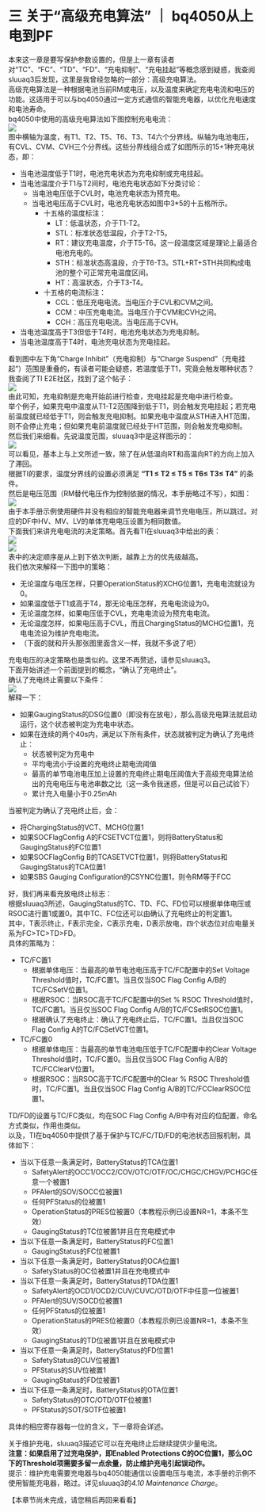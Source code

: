 # 三 关于“高级充电算法” ｜ bq4050从上电到PF
本来这一章是要写保护参数设置的，但是上一章有读者对“TC”、“FC”、“TD”、“FD”、“充电抑制”、“充电挂起”等概念感到疑惑，我查阅sluuaq3后发现，这里是我曾经忽略的一部分：高级充电算法。  
高级充电算法是一种根据电池当前RM或电压，以及温度来确定充电电流和电压的功能。这适用于可以与bq4050通过一定方式通信的智能充电器，以优化充电速度和电池寿命。  
bq4050中使用的高级充电算法如下图控制充电电流：  
![](https://bq4050startup.vercel.app/pages/assets/3-1.jpg)  
图中横轴为温度，有T1、T2、T5、T6、T3、T4六个分界线。纵轴为电池电压，有CVL、CVM、CVH三个分界线。这些分界线组合成了如图所示的15+1种充电状态，即：  
- 当电池温度低于T1时，电池充电状态为充电抑制或充电挂起。  
- 当电池温度介于T1与T2间时，电池充电状态如下分类讨论：  
    - 当电池电压低于CVL时，电池充电状态为预充电。  
    - 当电池电压高于CVL时，电池充电状态如图中3\*5的十五格所示。  
        - 十五格的温度标注：  
            - LT：低温状态，介于T1-T2。
            - STL：标准状态低温段，介于T2-T5。
            - RT：建议充电温度，介于T5-T6。这一段温度区域是理论上最适合电池充电的。
            - STH：标准状态高温段，介于T6-T3。STL+RT+STH共同构成电池的整个可正常充电温度区间。
            - HT：高温状态，介于T3-T4。
        - 十五格的电流标注：
            - CCL：低压充电电流。当电压介于CVL和CVM之间。
            - CCM：中压充电电流。当电压介于CVM和CVH之间。
            - CCH：高压充电电流。当电压高于CVH。
- 当电池温度高于T3但低于T4时，电池充电状态为充电抑制。
- 当电池温度高于T4时，电池充电状态为充电挂起。

看到图中左下角“Charge Inhibit”（充电抑制）与“Charge Suspend”（充电挂起”）范围是重叠的，有读者可能会疑惑，若温度低于T1，究竟会触发哪种状态？  
我查阅了TI E2E社区，找到了这个帖子：  
![](https://bq4050startup.vercel.app/pages/assets/3-2.jpg)  
由此可知，充电抑制是充电开始前进行检查，充电挂起是充电中进行检查。  
举个例子，如果充电中温度从T1-T2范围降到低于T1，则会触发充电挂起；若充电前温度就已经低于T1，则会触发充电抑制。如果充电中温度从STH进入HT范围，则不会停止充电；但如果充电前温度就已经处于HT范围，则会触发充电抑制。  
然后我们来细看。先说温度范围，sluuaq3中是这样图示的：  
![](https://bq4050startup.vercel.app/pages/assets/3-3.png)  
可以看见，基本上与上文所述一致，除了在从低温向RT和高温向RT的方向上加入了滞回。  
根据TI的要求，温度分界线的设置必须满足 **“T1 ≤ T2 ≤ T5 ≤ T6≤ T3≤ T4”** 的条件。  
然后是电压范围（RM替代电压作为控制依据的情况，本手册略过不写），如图：  
![](https://bq4050startup.vercel.app/pages/assets/3-4.png)  
由于本手册示例使用硬件并没有相应的智能充电器来调节充电电压，所以跳过。对应的DF中HV、MV、LV的单体充电电压设置为相同数值。  
下面我们来讲充电电流的决定策略。首先看TI在sluuaq3中给出的表：  
![](https://bq4050startup.vercel.app/pages/assets/3-5.png)  
![](https://bq4050startup.vercel.app/pages/assets/3-6.png)  
表中的决定顺序是从上到下依次判断，越靠上方的优先级越高。  
我们依次来解释一下图中的策略：  
- 无论温度与电压怎样，只要OperationStatus的XCHG位置1，充电电流就设为0。
- 如果温度低于T1或高于T4，那无论电压怎样，充电电流设为0。
- 无论温度怎样，如果电压低于CVL，充电电流设为预充电电流。
- 无论温度怎样，如果电压高于CVL，而且ChargingStatus的MCHG位置1，充电电流设为维护充电电流。
- （下面的就和开头那张图里面含义一样，我就不多说了吧）

充电电压的决定策略也是类似的。这里不再赘述，请参见sluuaq3。  
下面开始讲述一个前面提到的概念，“确认了充电终止”。  
确认了充电终止需要以下条件：  
![](https://bq4050startup.vercel.app/pages/assets/3-7.png)  
解释一下：  
- 如果GaugingStatus的DSG位置0（即没有在放电），那么高级充电算法就启动运行，这个状态被判定为充电中状态。
- 如果在连续的两个40s内，满足以下所有条件，状态就被判定为确认了充电终止：
    - 状态被判定为充电中
    - 平均电流小于设置的充电终止期电流阈值
    - 最高的单节电池电压加上设置的充电终止期电压阈值大于高级充电算法给出的充电电压与电池串数之比（这一条令我迷惑，但是可以自己试验下）
    - 累计充入电量小于0.25mAh

当被判定为确认了充电终止后，会：  
- 将ChargingStatus的VCT、MCHG位置1
- 如果SOCFlagConfig A的FCSETVCT位置1，则将BatteryStatus和GaugingStatus的FC位置1
- 如果SOCFlagConfig B的TCASETVCT位置1，则将BatteryStatus和GaugingStatus的TCA位置1
- 如果SBS Gauging Configuration的CSYNC位置1，则令RM等于FCC

好，我们再来看充放电终止标志：  
根据sluuaq3所述，GaugingStatus的TC、TD、FC、FD位可以根据单体电压或RSOC进行置1或置0。其中TC、FC位还可以由确认了充电终止的判定置1。  
其中，T表示终止，F表示完全，C表示充电，D表示放电，四个状态位对应电量关系为FC>TC>TD>FD。  
具体的策略为：  
- TC/FC置1
    - 根据单体电压：当最高的单节电池电压高于TC/FC配置中的Set Voltage Threshold值时，TC/FC置1。当且仅当SOC Flag Config A/B的TC/FCSetV位置1。
    - 根据RSOC：当RSOC高于TC/FC配置中的Set % RSOC Threshold值时，TC/FC置1。当且仅当SOC Flag Config A/B的TC/FCSetRSOC位置1。
    - 根据确认了充电终止：确认了充电终止后，TC/FC置1。当且仅当SOC Flag Config A的TC/FCSetVCT位置1。
- TC/FC置0
    - 根据单体电压：当最高的单节电池电压低于TC/FC配置中的Clear Voltage Threshold值时，TC/FC置0。当且仅当SOC Flag Config A/B的TC/FCClearV位置1。
    - 根据RSOC：当RSOC高于TC/FC配置中的Clear % RSOC Threshold值时，TC/FC置1。当且仅当SOC Flag Config A/B的TC/FCClearRSOC位置1。

TD/FD的设置与TC/FC类似，均在SOC Flag Config A/B中有对应的位配置，命名方式类似，作用也类似。  
以及，TI在bq4050中提供了基于保护与TC/FC/TD/FD的电池状态回报机制，具体如下：  
- 当以下任意一条满足时，BatteryStatus的TCA位置1
    - SafetyAlert的OCC1/OCC2/COV/OTC/OTF/OC/CHGC/CHGV/PCHGC任意一个被置1
    - PFAlert的SOV/SOCC位被置1
    - 任何PFStatus的位被置1
    - OperationStatus的PRES位被置0（本教程示例已设置NR=1，本条不生效）
    - GaugingStatus的TC位被置1并且在充电模式中
- 当以下任意一条满足时，BatteryStatus的FC位置1
    - GaugingStatus的FC位被置1
- 当以下任意一条满足时，BatteryStatus的OCA位置1
    - SafetyStatus的OC位被置1并且在充电模式中
- 当以下任意一条满足时，BatteryStatus的TDA位置1
    - SafetyAlert的OCD1/OCD2/CUV/CUVC/OTD/OTF中任意一位被置1
    - PFAlert的SUV/SOCD位被置1
    - 任何PFStatus的位被置1
    - OperationStatus的PRES位被置0（本教程示例已设置NR=1，本条不生效）
    - GaugingStatus的TD位被置1并且在放电模式中
- 当以下任意一条满足时，BatteryStatus的FD位置1
    - SafetyStatus的CUV位被置1
    - PFStatus的SUV位被置1
    - GaugingStatus的FD位被置1
- 当以下任意一条满足时，BatteryStatus的OTA位置1
    - SafetyStatus的OTC/OTD/OTF位被置1
    - PFStatus的SOT/SOTF位被置1

具体的相应寄存器每一位的含义，下一章将会详述。  

关于维护充电，sluuaq3描述它可以在充电终止后继续提供少量电流。  
**注意：如果启用了过充电保护，即Enabled Protections C的OC位置1，那么OC下的Threshold项需要多留一点余量，防止维护充电引起误动作。**  
提示：维护充电需要充电器与bq4050能通信以设置电压与电流，本手册的示例不使用智能充电器，略过。详见sluuaq3的*4.10 Maintenance Charge*。  

【本章节尚未完成，请您稍后再回来看看】
